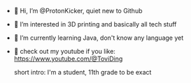 - 👋 Hi, I’m @ProtonKicker, quiet new to Github
- 👀 I’m interested in 3D printing and basically all tech stuff
- 🌱 I’m currently learning Java, don't know any language yet
- 🥰 check out my youtube if you like: https://www.youtube.com/@ToviDing


  short intro:
  I'm a student, 11th grade to be exact

<!---
ProtonKicker/ProtonKicker is a ✨ special ✨ repository because its `README.md` (this file) appears on your GitHub profile.
You can click the Preview link to take a look at your changes.
--->
